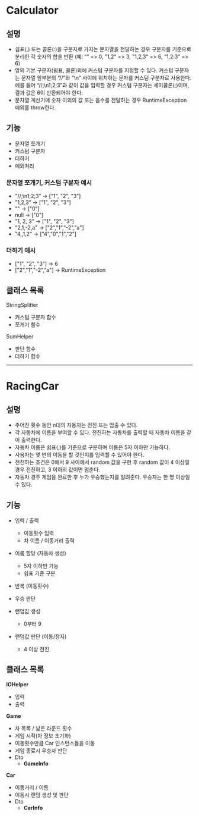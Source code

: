 # Calculator
## 설명
- 쉼표(,) 또는 콜론(:)을 구분자로 가지는 문자열을 전달하는 경우 구분자를 기준으로 분리한 각 숫자의 합을 반환 (예: “” => 0, "1,2" => 3, "1,2,3" => 6, “1,2:3” => 6)
- 앞의 기본 구분자(쉼표, 콜론)외에 커스텀 구분자를 지정할 수 있다. 커스텀 구분자는 문자열 앞부분의 “//”와 “\n” 사이에 위치하는 문자를 커스텀 구분자로 사용한다. 예를 들어 “//;\n1;2;3”과 같이 값을 입력할 경우 커스텀 구분자는 세미콜론(;)이며, 결과 값은 6이 반환되어야 한다.
- 문자열 계산기에 숫자 이외의 값 또는 음수를 전달하는 경우 RuntimeException 예외를 throw한다.


## 기능
- 문자열 쪼개기
- 커스텀 구분자
- 더하기
- 예외처리

### 문자열 쪼개기, 커스텀 구분자 예시
- "//;\n1;2;3" -> ["1", "2", "3"]
- "1,2,3" -> ["1", "2", "3"]
- "" -> ["0"]
- null -> ["0"]
- "1, 2, 3" -> ["1", "2", "3"]
- "2,1,-2,a" -> ["2","1","-2","a"]
- "4,,1,2" -> ["4","0","1","2"]

### 더하기 예시
- ["1", "2", "3"] -> 6
- ["2","1","-2","a"] -> RuntimeException

## 클래스 목록
StringSplitter
- 커스텀 구분자 함수
- 쪼개기 함수

SumHelper
- 판단 함수
- 더하기 함수

---
# RacingCar
## 설명
- 주어진 횟수 동안 n대의 자동차는 전진 또는 멈출 수 있다. 
- 각 자동차에 이름을 부여할 수 있다. 전진하는 자동차를 출력할 때 자동차 이름을 같이 출력한다.
- 자동차 이름은 쉼표(,)를 기준으로 구분하며 이름은 5자 이하만 가능하다.
- 사용자는 몇 번의 이동을 할 것인지를 입력할 수 있어야 한다.
- 전진하는 조건은 0에서 9 사이에서 random 값을 구한 후 random 값이 4 이상일 경우 전진하고, 3 이하의 값이면 멈춘다.
- 자동차 경주 게임을 완료한 후 누가 우승했는지를 알려준다. 우승자는 한 명 이상일 수 있다.

## 기능
- 입력 / 출력
  - 이동횟수 입력
  - 차 이름 / 이동거리 출력

- 이름 할당 (자동차 생성)
  - 5자 이하만 가능
  - 쉼표 기준 구분
- 반복 (이동횟수)
- 우승 판단

- 랜덤값 생성
  - 0부터 9
- 랜덤값 판단 (이동/정지)
  - 4 이상 전진

## 클래스 목록
**IOHelper**
- 입력
- 출력

**Game**
- 차 목록 / 남은 라운드 횟수
- 게임 시작(차 정보 초기화)
- 이동횟수만큼 Car 인스턴스들을 이동
- 게임 종료시 우승자 판단
- Dto
  - **GameInfo**

**Car**
- 이동거리 / 이름
- 이동시 랜덤 생성 및 판단
- Dto
  - **CarInfo**